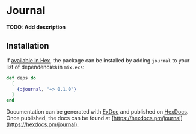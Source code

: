 # Journal

**TODO: Add description**

## Installation

If [available in Hex](https://hex.pm/docs/publish), the package can be installed
by adding `journal` to your list of dependencies in `mix.exs`:

```elixir
def deps do
  [
    {:journal, "~> 0.1.0"}
  ]
end
```

Documentation can be generated with [ExDoc](https://github.com/elixir-lang/ex_doc)
and published on [HexDocs](https://hexdocs.pm). Once published, the docs can
be found at [https://hexdocs.pm/journal](https://hexdocs.pm/journal).

